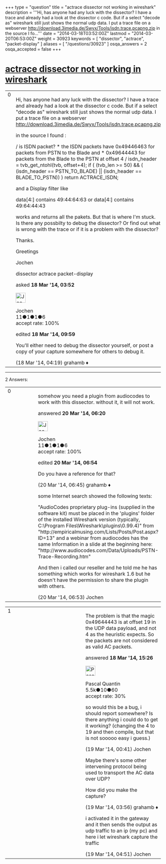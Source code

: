 +++
type = "question"
title = "actrace dissector not working in wireshark"
description = '''Hi,  has anyone had any luck with the dissector? I have a trace and already had a look at the dissector c code. But if a select &quot;decode as&quot; wireshark still just shows the normal udp data. I put a trace file on a webserver http://download.3imedia.de/Swyx/Tools/isdn.trace.pcapng.zip in the source I fo...'''
date = "2014-03-18T03:52:00Z"
lastmod = "2014-03-20T06:53:00Z"
weight = 30923
keywords = [ "dissector", "actrace", "packet-display" ]
aliases = [ "/questions/30923" ]
osqa_answers = 2
osqa_accepted = false
+++

<div class="headNormal">

# [actrace dissector not working in wireshark](/questions/30923/actrace-dissector-not-working-in-wireshark)

</div>

<div id="main-body">

<div id="askform">

<table id="question-table" style="width:100%;"><colgroup><col style="width: 50%" /><col style="width: 50%" /></colgroup><tbody><tr class="odd"><td style="width: 30px; vertical-align: top"><div class="vote-buttons"><span id="post-30923-upvote" class="ajax-command post-vote up" rel="nofollow" title="I like this post (click again to cancel)"> </span><div id="post-30923-score" class="post-score" title="current number of votes">0</div><span id="post-30923-downvote" class="ajax-command post-vote down" rel="nofollow" title="I dont like this post (click again to cancel)"> </span> <span id="favorite-mark" class="ajax-command favorite-mark" rel="nofollow" title="mark/unmark this question as favorite (click again to cancel)"> </span><div id="favorite-count" class="favorite-count"></div></div></td><td><div id="item-right"><div class="question-body"><p>Hi, has anyone had any luck with the dissector? I have a trace and already had a look at the dissector c code. But if a select "decode as" wireshark still just shows the normal udp data. I put a trace file on a webserver <a href="http://download.3imedia.de/Swyx/Tools/isdn.trace.pcapng.zip">http://download.3imedia.de/Swyx/Tools/isdn.trace.pcapng.zip</a></p><p>in the source I found :</p><p>/ is ISDN packet? * the ISDN packets have 0x49446463 for packets from PSTN to the Blade and * 0x49644443 for packets from the Blade to the PSTN at offset 4 / isdn_header = tvb_get_ntohl(tvb, offset+4); if ( (tvb_len &gt;= 50) &amp;&amp; ( (isdn_header == PSTN_TO_BLADE) || (isdn_header == BLADE_TO_PSTN)) ) return ACTRACE_ISDN;</p><p>and a Display filter like</p><p>data[4:] contains 49:44:64:63 or data[4:] contains 49:64:44:43</p><p>works and returns all the pakets. But that is where I'm stuck. Is there any possbilty to debug the dissector? Or find out what is wrong with the trace or if it is a problem with the dissector?</p><p>Thanks.</p><p>Greetings</p><p>Jochen</p></div><div id="question-tags" class="tags-container tags"><span class="post-tag tag-link-dissector" rel="tag" title="see questions tagged &#39;dissector&#39;">dissector</span> <span class="post-tag tag-link-actrace" rel="tag" title="see questions tagged &#39;actrace&#39;">actrace</span> <span class="post-tag tag-link-packet-display" rel="tag" title="see questions tagged &#39;packet-display&#39;">packet-display</span></div><div id="question-controls" class="post-controls"></div><div class="post-update-info-container"><div class="post-update-info post-update-info-user"><p>asked <strong>18 Mar '14, 03:52</strong></p><img src="https://secure.gravatar.com/avatar/89820cbc14d97016d87c1b1ec7b15f70?s=32&amp;d=identicon&amp;r=g" class="gravatar" width="32" height="32" alt="Jochen&#39;s gravatar image" /><p><span>Jochen</span><br />
<span class="score" title="11 reputation points">11</span><span title="1 badges"><span class="badge1">●</span><span class="badgecount">1</span></span><span title="1 badges"><span class="silver">●</span><span class="badgecount">1</span></span><span title="6 badges"><span class="bronze">●</span><span class="badgecount">6</span></span><br />
<span class="accept_rate" title="Rate of the user&#39;s accepted answers">accept rate:</span> <span title="Jochen has one accepted answer">100%</span></p></div><div class="post-update-info post-update-info-edited"><p><span> edited <strong>18 Mar '14, 09:59</strong> </span></p></div></div><div id="comments-container-30923" class="comments-container"><span id="30926"></span><div id="comment-30926" class="comment"><div id="post-30926-score" class="comment-score"></div><div class="comment-text"><p>You'll either need to debug the dissector yourself, or post a copy of your capture somewhere for others to debug it.</p></div><div id="comment-30926-info" class="comment-info"><span class="comment-age">(18 Mar '14, 04:19)</span> <span class="comment-user userinfo">grahamb ♦</span></div></div></div><div id="comment-tools-30923" class="comment-tools"></div><div class="clear"></div><div id="comment-30923-form-container" class="comment-form-container"></div><div class="clear"></div></div></td></tr></tbody></table>

------------------------------------------------------------------------

<div class="tabBar">

<span id="sort-top"></span>

<div class="headQuestions">

2 Answers:

</div>

</div>

<span id="30984"></span>

<div id="answer-container-30984" class="answer accepted-answer answered-by-owner">

<table style="width:100%;"><colgroup><col style="width: 50%" /><col style="width: 50%" /></colgroup><tbody><tr class="odd"><td style="width: 30px; vertical-align: top"><div class="vote-buttons"><span id="post-30984-upvote" class="ajax-command post-vote up" rel="nofollow" title="I like this post (click again to cancel)"> </span><div id="post-30984-score" class="post-score" title="current number of votes">0</div><span id="post-30984-downvote" class="ajax-command post-vote down" rel="nofollow" title="I dont like this post (click again to cancel)"> </span> <span class="accept-answer on" rel="nofollow" title="Jochen has selected this answer as the correct answer"> </span></div></td><td><div class="item-right"><div class="answer-body"><p>somehow you need a plugin from audiocodes to work with this dissector. without it, it will not work.</p></div><div class="answer-controls post-controls"></div><div class="post-update-info-container"><div class="post-update-info post-update-info-user"><p>answered <strong>20 Mar '14, 06:20</strong></p><img src="https://secure.gravatar.com/avatar/89820cbc14d97016d87c1b1ec7b15f70?s=32&amp;d=identicon&amp;r=g" class="gravatar" width="32" height="32" alt="Jochen&#39;s gravatar image" /><p><span>Jochen</span><br />
<span class="score" title="11 reputation points">11</span><span title="1 badges"><span class="badge1">●</span><span class="badgecount">1</span></span><span title="1 badges"><span class="silver">●</span><span class="badgecount">1</span></span><span title="6 badges"><span class="bronze">●</span><span class="badgecount">6</span></span><br />
<span class="accept_rate" title="Rate of the user&#39;s accepted answers">accept rate:</span> <span title="Jochen has one accepted answer">100%</span></p></div><div class="post-update-info post-update-info-edited"><p><span> edited <strong>20 Mar '14, 06:54</strong> </span></p></div></div><div id="comments-container-30984" class="comments-container"><span id="30987"></span><div id="comment-30987" class="comment"><div id="post-30987-score" class="comment-score"></div><div class="comment-text"><p>Do you have a reference for that?</p></div><div id="comment-30987-info" class="comment-info"><span class="comment-age">(20 Mar '14, 06:45)</span> <span class="comment-user userinfo">grahamb ♦</span></div></div><span id="30988"></span><div id="comment-30988" class="comment"><div id="post-30988-score" class="comment-score"></div><div class="comment-text"><p>some Internet search showed the following texts:</p><p>"AudioCodes proprietary plug-ins (supplied in the software kit) must be placed in the 'plugins' folder of the installed Wireshark version (typically, C:\Program Files\Wireshark\plugins\0.99.4)" from "http://empiricalmusing.com/Lists/Posts/Post.aspx?ID=13" and a webinar from audiocodes has the same Information in a slide at the beginning here: "http://www.audiocodes.com/Data/Uploads/PSTN-Trace-Recording.htm"</p><p>And then i called our reseller and he told me he has something which works for wireshark 1.6 but he doesn't have the permission to share the plugin with others.</p></div><div id="comment-30988-info" class="comment-info"><span class="comment-age">(20 Mar '14, 06:53)</span> <span class="comment-user userinfo">Jochen</span></div></div></div><div id="comment-tools-30984" class="comment-tools"></div><div class="clear"></div><div id="comment-30984-form-container" class="comment-form-container"></div><div class="clear"></div></div></td></tr></tbody></table>

</div>

<span id="30935"></span>

<div id="answer-container-30935" class="answer">

<table style="width:100%;"><colgroup><col style="width: 50%" /><col style="width: 50%" /></colgroup><tbody><tr class="odd"><td style="width: 30px; vertical-align: top"><div class="vote-buttons"><span id="post-30935-upvote" class="ajax-command post-vote up" rel="nofollow" title="I like this post (click again to cancel)"> </span><div id="post-30935-score" class="post-score" title="current number of votes">1</div><span id="post-30935-downvote" class="ajax-command post-vote down" rel="nofollow" title="I dont like this post (click again to cancel)"> </span></div></td><td><div class="item-right"><div class="answer-body"><p>The problem is that the magic 0x49644443 is at offset 19 in the UDP data payload, and not 4 as the heuristic expects. So the packets are not considered as valid AC packets.</p></div><div class="answer-controls post-controls"></div><div class="post-update-info-container"><div class="post-update-info post-update-info-user"><p>answered <strong>18 Mar '14, 15:26</strong></p><img src="https://secure.gravatar.com/avatar/713f24fd877861260b71ecd455018625?s=32&amp;d=identicon&amp;r=g" class="gravatar" width="32" height="32" alt="Pascal%20Quantin&#39;s gravatar image" /><p><span>Pascal Quantin</span><br />
<span class="score" title="5544 reputation points"><span>5.5k</span></span><span title="10 badges"><span class="silver">●</span><span class="badgecount">10</span></span><span title="60 badges"><span class="bronze">●</span><span class="badgecount">60</span></span><br />
<span class="accept_rate" title="Rate of the user&#39;s accepted answers">accept rate:</span> <span title="Pascal Quantin has 92 accepted answers">30%</span></p></div></div><div id="comments-container-30935" class="comments-container"><span id="30943"></span><div id="comment-30943" class="comment"><div id="post-30943-score" class="comment-score"></div><div class="comment-text"><p>so would this be a bug, i should report somewhere? Is there anything i could do to get it working? (changing the 4 to 19 and then compile, but that is not sooooo easy i guess.)</p></div><div id="comment-30943-info" class="comment-info"><span class="comment-age">(19 Mar '14, 00:41)</span> <span class="comment-user userinfo">Jochen</span></div></div><span id="30944"></span><div id="comment-30944" class="comment"><div id="post-30944-score" class="comment-score"></div><div class="comment-text"><p>Maybe there's some other intervening protocol being used to transport the AC data over UDP?</p><p>How did you make the capture?</p></div><div id="comment-30944-info" class="comment-info"><span class="comment-age">(19 Mar '14, 03:56)</span> <span class="comment-user userinfo">grahamb ♦</span></div></div><span id="30946"></span><div id="comment-30946" class="comment"><div id="post-30946-score" class="comment-score"></div><div class="comment-text"><p>i activated it in the gateway and it then sends the output as udp traffic to an ip (my pc) and here i let wireshark capture the traffic</p></div><div id="comment-30946-info" class="comment-info"><span class="comment-age">(19 Mar '14, 04:51)</span> <span class="comment-user userinfo">Jochen</span></div></div></div><div id="comment-tools-30935" class="comment-tools"></div><div class="clear"></div><div id="comment-30935-form-container" class="comment-form-container"></div><div class="clear"></div></div></td></tr></tbody></table>

</div>

<div class="paginator-container-left">

</div>

</div>

</div>

